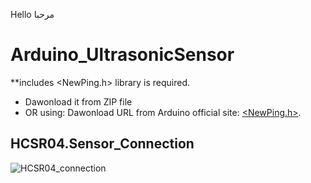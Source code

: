 Hello          مرحبا

# Arduino_UltrasonicSensor


**includes <NewPing.h> library is required. 

* Dawonload it from ZIP file
* OR  using:
Dawonload URL from Arduino official site: [<NewPing.h>](https://forum.arduino.cc/index.php?topic=106043.0).


## HCSR04.Sensor_Connection

![HCSR04_connection](https://user-images.githubusercontent.com/59418749/133515358-a920e5a7-45f0-479b-96bb-b1082a08b095.png)




